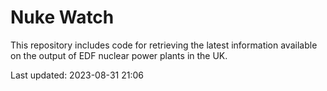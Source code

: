# Nuke Watch

This repository includes code for retrieving the latest information available on the output of EDF nuclear power plants in the UK.

Last updated: 2023-08-31 21:06